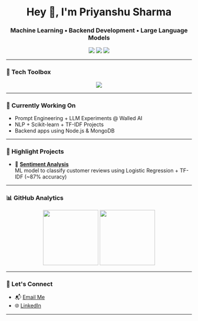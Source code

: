 <h1 align="center">Hey 👋, I'm Priyanshu Sharma</h1>
<h3 align="center">Machine Learning • Backend Development • Large Language Models</h3>

<p align="center">
  <a href="mailto:priyanshusharma3119@gmail.com"><img src="https://img.shields.io/badge/email-%23EA4335.svg?&style=for-the-badge&logo=gmail&logoColor=white" /></a>
  <a href="https://linkedin.com/in/Priyanshu-Sharma" target="_blank"><img src="https://img.shields.io/badge/LinkedIn-%230077B5.svg?&style=for-the-badge&logo=linkedin&logoColor=white" /></a>
  <a href="https://github.com/Priyanshusharma1407"><img src="https://img.shields.io/badge/GitHub-%2312100E.svg?&style=for-the-badge&logo=github&logoColor=white" /></a>
</p>

---

### 🚀 Tech Toolbox

<p align="center">
  <img src="https://skillicons.dev/icons?i=python,cpp,java,js,react,nodejs,html,css,mongodb,firebase,git,github,vscode" />
</p>

---

### 🧠 Currently Working On

- Prompt Engineering + LLM Experiments @ Walled AI
- NLP + Scikit-learn + TF-IDF Projects
- Backend apps using Node.js & MongoDB

---

### 💼 Highlight Projects

- 🔬 [**Sentiment Analysis**](https://github.com/Priyanshusharma1407/Sentiment_analysis)  
  ML model to classify customer reviews using Logistic Regression + TF-IDF (~87% accuracy)
---

### 📊 GitHub Analytics

<p align="center">
  <img src="https://github-readme-stats.vercel.app/api?username=Priyanshusharma1407&show_icons=true&theme=radical" height="150"/>
  <img src="https://github-readme-streak-stats.herokuapp.com?user=Priyanshusharma1407&theme=radical&hide_border=true" height="150"/>
</p>

---

### 🧩 Let's Connect

- 📬 [Email Me](mailto:priyanshusharma3119@gmail.com)
- 🌐 [LinkedIn](https://linkedin.com/in/Priyanshu-Sharma)

---

<!-- Visitor Badge (optional)
<p align="center">
  <img src="https://komarev.com/ghpvc/?username=Priyanshusharma1407&style=flat-square&color=blue" alt="visitors"/>
</p>
-->
